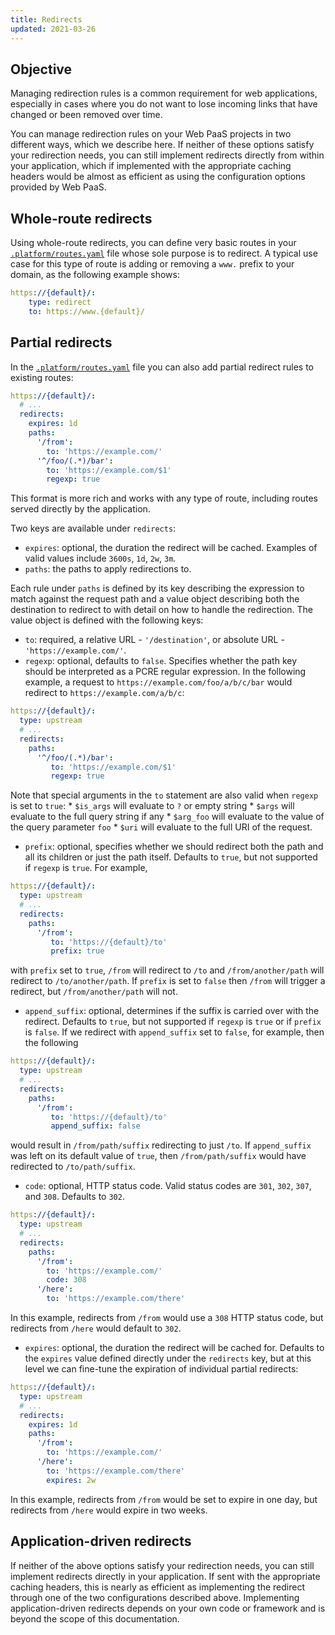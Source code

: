 ```yaml
---
title: Redirects
updated: 2021-03-26
---
```




## Objective  

Managing redirection rules is a common requirement for web applications, especially in cases where you do not want to lose incoming links that have changed or been removed over time.

You can manage redirection rules on your Web PaaS projects in two different ways, which we describe here. If neither of these options satisfy your redirection needs, you can still implement redirects directly from within your application, which if implemented with the appropriate caching headers would be almost as efficient as using the configuration options provided by Web PaaS.

## Whole-route redirects

Using whole-route redirects, you can define very basic routes in your [`.platform/routes.yaml`](/pages/web_cloud/web_paas_powered_by_platform_sh/configuration/configuration-routes) file whose sole purpose is to redirect. A typical use case for this type of route is adding or removing a `www.` prefix to your domain, as the following example shows:

```yaml
https://{default}/:
    type: redirect
    to: https://www.{default}/
```

## Partial redirects

In the [`.platform/routes.yaml`](/pages/web_cloud/web_paas_powered_by_platform_sh/configuration/configuration-routes) file you can also add partial redirect rules to existing routes:

```yaml
https://{default}/:
  # ...
  redirects:
    expires: 1d
    paths:
      '/from':
        to: 'https://example.com/'
      '^/foo/(.*)/bar':
        to: 'https://example.com/$1'
        regexp: true
```

This format is more rich and works with any type of route, including routes served directly by the application.

Two keys are available under `redirects`:

 * `expires`: optional, the duration the redirect will be cached. Examples of valid values include `3600s`, `1d`, `2w`, `3m`.
 * `paths`: the paths to apply redirections to.

Each rule under `paths` is defined by its key describing the expression to match against the request path and a value object describing both the destination to redirect to with detail on how to handle the redirection. The value object is defined with the following keys:

 * `to`: required, a relative URL - `'/destination'`, or absolute URL - `'https://example.com/'`.
 * `regexp`: optional, defaults to `false`. Specifies whether the path key should be interpreted as a PCRE regular expression. In the following example, a request to `https://example.com/foo/a/b/c/bar` would redirect to `https://example.com/a/b/c`:

```yaml
https://{default}/:
  type: upstream
  # ...
  redirects:
    paths:
      '^/foo/(.*)/bar':
         to: 'https://example.com/$1'
         regexp: true
```
   Note that special arguments in the `to` statement are also valid when `regexp` is set to `true`:
    * `$is_args` will evaluate to `?` or empty string
    * `$args` will evaluate to the full query string if any
    * `$arg_foo` will evaluate to the value of the query parameter `foo`
    * `$uri` will evaluate to the full URI of the request.
 * `prefix`: optional, specifies whether we should redirect both the path and all its children or just the path itself. Defaults to `true`, but not supported if `regexp` is `true`. For example,

```yaml
https://{default}/:
  type: upstream
  # ...
  redirects:
    paths:
      '/from':
         to: 'https://{default}/to'
         prefix: true
```
   with `prefix` set to `true`, `/from` will redirect to `/to` and `/from/another/path` will redirect to `/to/another/path`.
   If `prefix` is set to `false` then `/from` will trigger a redirect, but `/from/another/path` will not.

 * `append_suffix`: optional, determines if the suffix is carried over with the redirect. Defaults to `true`, but not supported if `regexp` is `true` or if `prefix` is `false`.
   If we redirect with `append_suffix` set to `false`, for example, then the following

```yaml
https://{default}/:
  type: upstream
  # ...
  redirects:
    paths:
      '/from':
         to: 'https://{default}/to'
         append_suffix: false
```
   would result in `/from/path/suffix` redirecting to just `/to`. If `append_suffix` was left on its default value of `true`, then `/from/path/suffix` would have redirected to `/to/path/suffix`.

 * `code`: optional, HTTP status code. Valid status codes are `301`, `302`, `307`, and `308`. Defaults to `302`.

```yaml
https://{default}/:
  type: upstream
  # ...
  redirects:
    paths:
      '/from':
        to: 'https://example.com/'
        code: 308
      '/here':
        to: 'https://example.com/there'
```
   In this example, redirects from `/from` would use a `308` HTTP status code, but redirects from `/here` would default to `302`.

 * `expires`: optional, the duration the redirect will be cached for. Defaults to the `expires` value defined directly under the `redirects` key, but at this level we can fine-tune the expiration of individual partial redirects:

```yaml
https://{default}/:
  type: upstream
  # ...
  redirects:
    expires: 1d
    paths:
      '/from':
        to: 'https://example.com/'
      '/here':
        to: 'https://example.com/there'
        expires: 2w
```
   In this example, redirects from `/from` would be set to expire in one day, but redirects from `/here` would expire in two weeks.


## Application-driven redirects

If neither of the above options satisfy your redirection needs, you can still implement redirects directly in your application. If sent with the appropriate caching headers, this is nearly as efficient as implementing the redirect through one of the two configurations described above. Implementing application-driven redirects depends on your own code or framework and is beyond the scope of this documentation.
